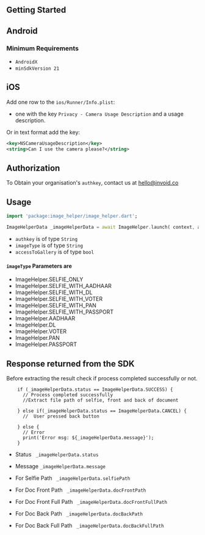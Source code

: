 ## Getting Started

## Android

### Minimum Requirements

- `AndroidX`
-  `minSdkVersion 21 `

## iOS

Add one row to the `ios/Runner/Info.plist`:

* one with the key `Privacy - Camera Usage Description` and a usage description.

Or in text format add the key:

```xml
<key>NSCameraUsageDescription</key>
<string>Can I use the camera please?</string>
```


## Authorization 
To Obtain your organisation's ```authkey```, contact us at hello@invoid.co


## Usage

```dart
import 'package:image_helper/image_helper.dart';

ImageHelperData _imageHelperData = await ImageHelper.launch( context, authkey , imageType , accessToGallery);
```

* ```authkey``` is of type ```String```
* ```imageType``` is of type ```String```
* ```accessToGallery``` is of type ```bool```

#### ```imageType``` Parameters are 
* ImageHelper.SELFIE_ONLY
* ImageHelper.SELFIE_WITH_AADHAAR
* ImageHelper.SELFIE_WITH_DL
* ImageHelper.SELFIE_WITH_VOTER
* ImageHelper.SELFIE_WITH_PAN
* ImageHelper.SELFIE_WITH_PASSPORT
* ImageHelper.AADHAAR
* ImageHelper.DL
* ImageHelper.VOTER
* ImageHelper.PAN
* ImageHelper.PASSPORT

## Response returned from the SDK

Before extracting the result check if process completed successfully or not.
```
    if (_imageHelperData.status == ImageHelperData.SUCCESS) {
      // Process completed successfully
      //Extract file path of selfie, front and back of document
    
    } else if(_imageHelperData.status == ImageHelperData.CANCEL) {
      //  User pressed back button
    
    } else {
      // Error
      print('Error msg: ${_imageHelperData.message}');
    }
```

- Status  ``` _imageHelperData.status```
- Message ```_imageHelperData.message```

- For Selfie Path ``` _imageHelperData.selfiePath```
- For Doc Front Path ``` _imageHelperData.docFrontPath```
- For Doc Front Full Path ``` _imageHelperData.docFrontFullPath```
- For Doc Back Path ``` _imageHelperData.docBackPath```
- For Doc Back Full Path ``` _imageHelperData.docBackFullPath```
